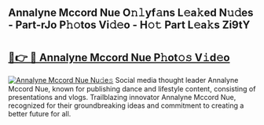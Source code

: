 ## Annalyne Mccord Nue O𝚗𝚕yf𝚊ns L𝚎a𝚔ed N𝚞𝚍es - Part-rJo P𝚑𝚘tos Vi𝚍𝚎o - H𝚘𝚝 Part L𝚎a𝚔s Zi9tY

# <h2><a href="http://kfe15j.oniu.top/?m=Annalyne+Mccord+Nue">🔗👉 🔴 Annalyne Mccord Nue P𝚑ot𝚘𝚜 V𝚒d𝚎o</a></h2>

[![Annalyne Mccord Nue Nu𝚍e𝚜](https://i.imgur.com/0qMVB7G.gif)](http://kfe15j.oniu.top/?m=Annalyne+Mccord+Nue)
Social media thought leader Annalyne Mccord Nue, known for publishing dance and lifestyle content, consisting of presentations and vlogs. Trailblazing innovator Annalyne Mccord Nue, recognized for their groundbreaking ideas and commitment to creating a better future for all.  

